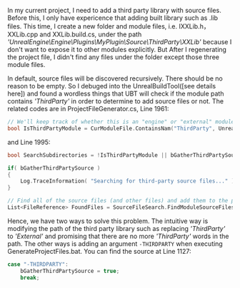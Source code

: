 In my current project, I need to add a third party library with source files. Before this, I only have expericence that adding built library such as .lib files. This time, I create a new folder and module files, i.e. IXXLib.h， XXLib.cpp and XXLib.build.cs, under the path *'UnrealEngine\Engine\Plugins\MyPlugin\Source\ThirdParty\XXLib'* because I don't want to expose it to other modules explicitly. But After I regenerating the project file, I didn't find any files under the folder except those three module files.

In default, source files will be discovered recursively. There should be no reason to be empty. So I debuged into the UnrealBuildTool([see details here]) and found a wordless things that UBT will check if the module path contains *'ThirdParty'* in order to determine to add source files or not. The related codes are in ProjectFileGenerator.cs, Line 1961:

```C++
// We'll keep track of whether this is an "engine" or "external" module.  This is determined below while loading module rules.
bool IsThirdPartyModule = CurModuleFile.ContainsNam("ThirdParty", UnrealBuildTool.RootDirectory);
```
and Line 1995:
```C++
bool SearchSubdirectories = !IsThirdPartyModule || bGatherThirdPartySource;

if( bGatherThirdPartySource )
{
    Log.TraceInformation( "Searching for third-party source files..." );
}

// Find all of the source files (and other files) and add them to the project
List<FileReference> FoundFiles = SourceFileSearch.FindModuleSourceFiles( CurModuleFile, SearchSubdirectories:SearchSubdirectories );
```

Hence, we have two ways to solve this problem. The intuitive way is modifying the path of the third party library such as replacing *'ThirdParty'* to *'External'* and promising that there are no more *'ThirdParty'* words in the path. The other ways is adding an argument `-THIRDPARTY` when executing GenerateProjectFiles.bat. You can find the source at Line 1127:
```C++
case "-THIRDPARTY":
    bGatherThirdPartySource = true;
    break;
```
